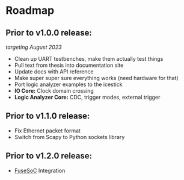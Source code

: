 # Roadmap

## Prior to v1.0.0 release:
_targeting August 2023_
- Clean up UART testbenches, make them actually test things
- Pull text from thesis into documentation site
- Update docs with API reference
- Make super super sure everything works (need hardware for that)
- Port logic analyzer examples to the icestick
- __IO Core:__ Clock domain crossing
- __Logic Analyzer Core:__ CDC, trigger modes, external trigger

## Prior to v1.1.0 release:
- Fix Ethernet packet format
- Switch from Scapy to Python sockets library

## Prior to v1.2.0 release:
- [FuseSoC](https://github.com/fusesoc/fusesoc.github.io) Integration